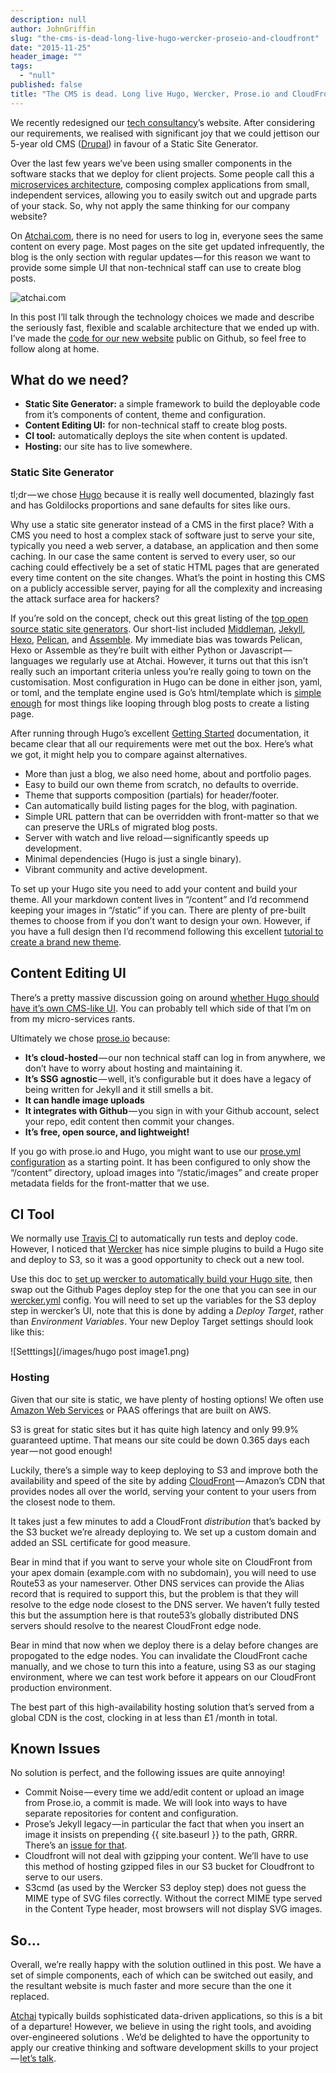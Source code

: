 ```yaml
---
description: null
author: JohnGriffin
slug: "the-cms-is-dead-long-live-hugo-wercker-proseio-and-cloudfront"
date: "2015-11-25"
header_image: ""
tags: 
  - "null"
published: false
title: "The CMS is dead. Long live Hugo, Wercker, Prose.io and CloudFront"
---
```


We recently redesigned our [tech consultancy](http://atchai.com/)’s website. After considering our requirements, we realised with significant joy that we could jettison our 5-year old CMS ([Drupal](https://www.drupal.org/)) in favour of a Static Site Generator.

Over the last few years we’ve been using smaller components in the software stacks that we deploy for client projects. Some people call this a [microservices architecture](https://en.wikipedia.org/wiki/Microservices), composing complex applications from small, independent services, allowing you to easily switch out and upgrade parts of your stack. So, why not apply the same thinking for our company website?

On [Atchai.com](http://atchai.com/), there is no need for users to log in, everyone sees the same content on every page. Most pages on the site get updated infrequently, the blog is the only section with regular updates — for this reason we want to provide some simple UI that non-technical staff can use to create blog posts.

![atchai.com](/images/Screen%20Shot%202015-11-25%20at%2015.26.04.png)

In this post I’ll talk through the technology choices we made and describe the seriously fast, flexible and scalable architecture that we ended up with. I’ve made the [code for our new website](https://github.com/atchai/atchai-hugo) public on Github, so feel free to follow along at home.

## What do we need?

* **Static Site Generator:** a simple framework to build the deployable code from it’s components of content, theme and configuration.
* **Content Editing UI:** for non-technical staff to create blog posts.
* **CI tool:** automatically deploys the site when content is updated.
* **Hosting:** our site has to live somewhere.

### Static Site Generator

tl;dr — we chose [Hugo](https://gohugo.io/) because it is really well documented, blazingly fast and has Goldilocks proportions and sane defaults for sites like ours.

Why use a static site generator instead of a CMS in the first place? With a CMS you need to host a complex stack of software just to serve your site, typically you need a web server, a database, an application and then some caching. In our case the same content is served to every user, so our caching could effectively be a set of static HTML pages that are generated every time content on the site changes. What’s the point in hosting this CMS on a publicly accessible server, paying for all the complexity and increasing the attack surface area for hackers?

If you’re sold on the concept, check out this great listing of the [top open source static site generators](https://www.staticgen.com/). Our short-list included [Middleman](https://middlemanapp.com/), [Jekyll](http://jekyllrb.com/), [Hexo](https://hexo.io/), [Pelican](http://blog.getpelican.com/), and [Assemble](http://assemble.io/). My immediate bias was towards Pelican, Hexo or Assemble as they’re built with either Python or Javascript — languages we regularly use at Atchai. However, it turns out that this isn’t really such an important criteria unless you’re really going to town on the customisation. Most configuration in Hugo can be done in either json, yaml, or toml, and the template engine used is Go’s html/template which is [simple enough](https://gohugo.io/templates/functions/) for most things like looping through blog posts to create a listing page.

After running through Hugo’s excellent [Getting Started](https://gohugo.io/overview/introduction/) documentation, it became clear that all our requirements were met out the box. Here’s what we got, it might help you to compare against alternatives.

* More than just a blog, we also need home, about and portfolio pages.
* Easy to build our own theme from scratch, no defaults to override.
* Theme that supports composition (partials) for header/footer.
* Can automatically build listing pages for the blog, with pagination.
* Simple URL pattern that can be overridden with front-matter so that we can preserve the URLs of migrated blog posts.
* Server with watch and live reload — significantly speeds up development.
* Minimal dependencies (Hugo is just a single binary).
* Vibrant community and active development.

To set up your Hugo site you need to add your content and build your theme. All your markdown content lives in “/content” and I’d recommend keeping your images in “/static” if you can. There are plenty of pre-built themes to choose from if you don’t want to design your own. However, if you have a full design then I’d recommend following this excellent [tutorial to create a brand new theme](http://www.humboldtux.net/sbcb-demo/post/post-01/).

## Content Editing UI

There’s a pretty massive discussion going on around [whether Hugo should have it’s own CMS-like UI](https://discuss.gohugo.io/t/web-based-editor/155/22). You can probably tell which side of that I’m on from my micro-services rants.

Ultimately we chose [prose.io](http://prose.io/) because:

* **It’s cloud-hosted** — our non technical staff can log in from anywhere, we don’t have to worry about hosting and maintaining it.
* **It’s SSG agnostic** — well, it’s configurable but it does have a legacy of being written for Jekyll and it still smells a bit.
* **It can handle image uploads**
* **It integrates with Github** — you sign in with your Github account, select your repo, edit content then commit your changes.
* **It’s free, open source, and lightweight!**

If you go with prose.io and Hugo, you might want to use our [prose.yml configuration](https://github.com/atchai/atchai-hugo/blob/master/_prose.yml) as a starting point. It has been configured to only show the “/content” directory, upload images into “/static/images” and create proper metadata fields for the front-matter that we use.

## CI Tool

We normally use [Travis CI](https://travis-ci.org/) to automatically run tests and deploy code. However, I noticed that [Wercker](http://wercker.com/) has nice simple plugins to build a Hugo site and deploy to S3, so it was a good opportunity to check out a new tool.

Use this doc to [set up wercker to automatically build your Hugo site](https://gohugo.io/tutorials/automated-deployments/), then swap out the Github Pages deploy step for the one that you can see in our [wercker.yml](https://github.com/atchai/atchai-hugo/blob/master/wercker.yml) config. You will need to set up the variables for the S3 deploy step in wercker’s UI, note that this is done by adding a _Deploy Target_, rather than _Environment Variables_. Your new Deploy Target settings should look like this:

![Setttings](/images/hugo post image1.png)


### Hosting

Given that our site is static, we have plenty of hosting options! We often use [Amazon Web Services](https://aws.amazon.com/) or PAAS offerings that are built on AWS.

S3 is great for static sites but it has quite high latency and only 99.9% guaranteed uptime. That means our site could be down 0.365 days each year — not good enough!

Luckily, there’s a simple way to keep deploying to S3 and improve both the availability and speed of the site by adding [CloudFront](https://aws.amazon.com/cloudfront/) — Amazon’s CDN that provides nodes all over the world, serving your content to your users from the closest node to them.

It takes just a few minutes to add a CloudFront _distribution_ that’s backed by the S3 bucket we’re already deploying to. We set up a custom domain and added an SSL certificate for good measure.

Bear in mind that if you want to serve your whole site on CloudFront from your apex domain (example.com with no subdomain), you will need to use Route53 as your nameserver. Other DNS services can provide the Alias record that is required to support this, but the problem is that they will resolve to the edge node closest to the DNS server. We haven’t fully tested this but the assumption here is that route53’s globally distributed DNS servers should resolve to the nearest CloudFront edge node.

Bear in mind that now when we deploy there is a delay before changes are propogated to the edge nodes. You can invalidate the CloudFront cache manually, and we chose to turn this into a feature, using S3 as our staging environment, where we can test work before it appears on our CloudFront production environment.

The best part of this high-availability hosting solution that’s served from a global CDN is the cost, clocking in at less than £1 /month in total.

## Known Issues
No solution is perfect, and the following issues are quite annoying!

* Commit Noise — every time we add/edit content or upload an image from Prose.io, a commit is made. We will look into ways to have separate repositories for content and configuration.
* Prose’s Jekyll legacy — in particular the fact that when you insert an image it insists on prepending {{ site.baseurl }} to the path, GRRR. There’s an [issue for that](https://github.com/prose/prose/issues/842).
* Cloudfront will not deal with gzipping your content. We’ll have to use this method of hosting gzipped files in our S3 bucket for Cloudfront to serve to our users.
* S3cmd (as used by the Wercker S3 deploy step) does not guess the MIME type of SVG files correctly. Without the correct MIME type served in the Content Type header, most browsers will not display SVG images.

## So…

Overall, we’re really happy with the solution outlined in this post. We have a set of simple components, each of which can be switched out easily, and the resultant website is much faster and more secure than the one it replaced.

[Atchai](http://atchai.com/) typically builds sophisticated data-driven applications, so this is a bit of a departure! However, we believe in using the right tools, and avoiding over-engineered solutions . We’d be delighted to have the opportunity to apply our creative thinking and software development skills to your project — [let’s talk](mailto:enquiries@atchai.com).